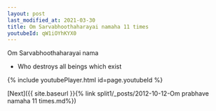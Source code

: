 ```yaml
---
layout: post
last_modified_at: 2021-03-30
title: Om Sarvabhoothaharayai namaha 11 times
youtubeId: qW1iOYhKYX0
---
```

 
 
Om Sarvabhoothaharayai nama 
 
 -  Who destroys all beings which exist 
 
  
 
  
 
 
 
 
 
 


{% include youtubePlayer.html id=page.youtubeId %}
 
[Next]({{ site.baseurl }}{% link  split1/_posts/2012-10-12-Om prabhave namaha 11 times.md%})
 
